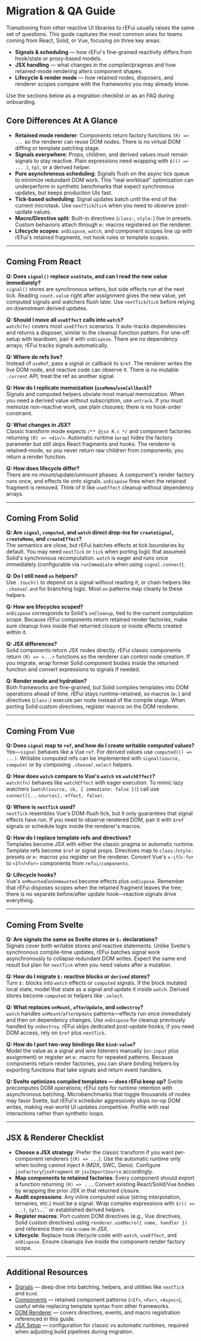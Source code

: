 # Migration & QA Guide

Transitioning from other reactive UI libraries to rEFui usually raises the same set of questions. This guide captures the most common ones for teams coming from React, Solid, or Vue, focusing on three key areas:

- **Signals & scheduling** — how rEFui's fine-grained reactivity differs from hook/state or proxy-based models.
- **JSX handling** — what changes in the compiler/pragmas and how retained-mode rendering alters component shapes.
- **Lifecycle & render mode** — how retained nodes, disposers, and renderer scopes compare with the frameworks you may already know.

Use the sections below as a migration checklist or as an FAQ during onboarding.

## Core Differences At A Glance

- **Retained mode renderer**: Components return factory functions `(R) => ...` so the renderer can reuse DOM nodes. There is no virtual DOM diffing or template patching stage.
- **Signals everywhere**: Props, children, and derived values must remain signals to stay reactive. Plain expressions need wrapping with `$(() => ... )`, `tpl`, or a derived helper.
- **Pure asynchronous scheduling**: Signals flush on the async tick queue to minimize redundant DOM work. This "real workload" optimization can underperform in synthetic benchmarks that expect synchronous updates, but keeps production UIs fast.
- **Tick-based scheduling**: Signal updates batch until the end of the current microtask. Use `nextTick`/`tick` when you need to observe post-update values.
- **Macro/Directive split**: Built-in directives (`class:`, `style:`) live in presets. Custom behaviors attach through `m:` macros registered on the renderer.
- **Lifecycle scopes**: `onDispose`, `watch`, and component scopes line up with rEFui's retained fragments, not hook rules or template scopes.

---

## Coming From React

**Q: Does `signal()` replace `useState`, and can I read the new value immediately?**  
`signal()` stores are synchronous setters, but side effects run at the next tick. Reading `count.value` right after assignment gives the new value, yet computed signals and watchers flush later. Use `nextTick`/`tick` before relying on downstream derived updates.

**Q: Should I move all `useEffect` calls into `watch`?**  
`watch(fn)` covers most `useEffect` scenarios. It auto-tracks dependencies and returns a disposer, similar to the cleanup function pattern. For one-off setup with teardown, pair it with `onDispose`. There are no dependency arrays; rEFui tracks signals automatically.

**Q: Where do refs live?**  
Instead of `useRef`, pass a signal or callback to `$ref`. The renderer writes the live DOM node, and reactive code can observe it. There is no mutable `.current` API; treat the ref as another signal.

**Q: How do I replicate memoization (`useMemo`/`useCallback`)?**  
Signals and computed helpers obviate most manual memoization. When you need a derived value without subscription, use `untrack`. If you must memoize non-reactive work, use plain closures; there is no hook-order constraint.

**Q: What changes in JSX?**  
Classic transform mode expects `/** @jsx R.c */` and component factories returning `(R) => <div/>`. Automatic runtime (`wrap`) hides the factory parameter but still skips React fragments and hooks. The renderer is retained-mode, so you never return raw children from components; you return a render function.

**Q: How does lifecycle differ?**  
There are no mount/update/unmount phases. A component's render factory runs once, and effects tie onto signals. `onDispose` fires when the retained fragment is removed. Think of it like `useEffect` cleanup without dependency arrays.

---

## Coming From Solid

**Q: Are `signal`, `computed`, and `watch` direct drop-ins for `createSignal`, `createMemo`, and `createEffect`?**  
The semantics are close, but rEFui batches effects at tick boundaries by default. You may need `nextTick` or `tick` when porting logic that assumed Solid's synchronous recomputation. `watch` is eager and runs once immediately (configurable via `runImmediate` when using `signal.connect`).

**Q: Do I still need `on` helpers?**  
Use `.touch()` to depend on a signal without reading it, or chain helpers like `.choose`/`.and` for branching logic. Most `on` patterns map cleanly to these helpers.

**Q: How are lifecycles scoped?**  
`onDispose` corresponds to Solid's `onCleanup`, tied to the current computation scope. Because rEFui components return retained render factories, make sure cleanup lives inside that returned closure or inside effects created within it.

**Q: JSX differences?**  
Solid components return JSX nodes directly. rEFui classic components return `(R) => <...>` functions so the renderer can control node creation. If you migrate, wrap former Solid component bodies inside the returned function and convert expressions to signals if needed.

**Q: Render mode and hydration?**  
Both frameworks are fine-grained, but Solid compiles templates into DOM operations ahead of time. rEFui stays runtime-retained, so macros (`m:`) and directives (`class:`) execute per node instead of the compile stage. When porting Solid custom directives, register macros on the DOM renderer.

---

## Coming From Vue

**Q: Does `signal` map to `ref`, and how do I create writable computed values?**  
Yes—`signal` behaves like a Vue `ref`. For derived values use `computed(() => ...)`. Writable computed refs can be implemented with `signal(source, compute)` or by composing `.choose`/`.select` helpers.

**Q: How does `watch` compare to Vue's `watch` vs `watchEffect`?**  
`watch(fn)` behaves like `watchEffect` with eager execution. To mimic lazy watchers (`watch(source, cb, { immediate: false })`) call use `connect([...sources], effect, false)`.

**Q: Where is `nextTick` used?**  
`nextTick` resembles Vue's DOM-flush tick, but it only guarantees that signal effects have run. If you need to observe rendered DOM, pair it with `$ref` signals or schedule logic inside the renderer's macros.

**Q: How do I replace template refs and directives?**  
Templates become JSX with either the classic pragma or automatic runtime. Template refs become `$ref` or signal props. Directives map to `class:`/`style:` presets or `m:` macros you register on the renderer. Convert Vue's `v-if`/`v-for` to `<If>`/`<For>` components from `refui/components`.

**Q: Lifecycle hooks?**  
Vue's `onMounted`/`onUnmounted` become effects plus `onDispose`. Remember that rEFui disposes scopes when the retained fragment leaves the tree; there is no separate before/after update hook—reactive signals drive everything.

---

## Coming From Svelte

**Q: Are signals the same as Svelte stores or `$:` declarations?**  
Signals cover both writable stores and reactive statements. Unlike Svelte's synchronous compile-time updates, rEFui batches signal work asynchronously to collapse redundant DOM writes. Expect the same end result but plan for `nextTick` when you need values after a mutation.

**Q: How do I migrate `$:` reactive blocks or `derived` stores?**  
Turn `$:` blocks into `watch` effects or `computed` signals. If the block mutated local state, model that state as a signal and update it inside `watch`. Derived stores become `computed` or helpers like `.select`.

**Q: What replaces `onMount`, `afterUpdate`, and `onDestroy`?**  
`watch` handles `onMount`/`afterUpdate` patterns—effects run once immediately and then on dependency changes. Use `onDispose` for cleanup previously handled by `onDestroy`. rEFui skips dedicated post-update hooks; if you need DOM access, rely on `$ref` plus `nextTick`.

**Q: How do I port two-way bindings like `bind:value`?**  
Model the value as a signal and wire listeners manually (`on:input` plus assignment) or register an `m:` macro for repeated patterns. Because components return render factories, you can share binding helpers by exporting functions that take signals and return event handlers.

**Q: Svelte optimizes compiled templates — does rEFui keep up?**
Svelte precomputes DOM operations; rEFui opts for runtime retention with asynchronous batching. Microbenchmarks that toggle thousands of nodes may favor Svelte, but rEFui's scheduler aggressively skips no-op DOM writes, making real-world UI updates competitive. Profile with real interactions rather than synthetic loops.

---

## JSX & Renderer Checklist

- **Choose a JSX strategy**: Prefer the classic transform if you want per-component renderers (`(R) => ...`). Use the automatic runtime only when tooling cannot inject `R` (MDX, SWC, Deno). Configure `jsxFactory`/`jsxFragment` or `jsxImportSource` accordingly.
- **Map components to retained factories**: Every component should export a function returning `(R) => ...`. Convert existing React/Solid/Vue bodies by wrapping the prior JSX in that returned closure.
- **Audit expressions**: Any inline computed value (string interpolation, ternaries, etc.) must be a signal. Wrap complex expressions with `$(() => ...)`, `tpl\`...\`` or established derived helpers.
- **Register macros**: Port custom DOM directives (e.g., Vue directives, Solid custom directives) using `renderer.useMacro({ name, handler })` and reference them via `m:name` in JSX.
- **Lifecycle**: Replace hook lifecycle code with `watch`, `useEffect`, and `onDispose`. Ensure cleanups live inside the component render factory scope.

---

## Additional Resources

- [Signals](Signal.md) — deep dive into batching, helpers, and utilities like `nextTick` and `bind`.
- [Components](Components.md) — retained component patterns (`<If>`, `<For>`, `<Async>`), useful while replacing template syntax from other frameworks.
- [DOM Renderer](DOMRenderer.md) — covers directives, events, and macro registration referenced in this guide.
- [JSX Setup](JSX.md) — configuration for classic vs automatic runtimes, required when adjusting build pipelines during migration.
